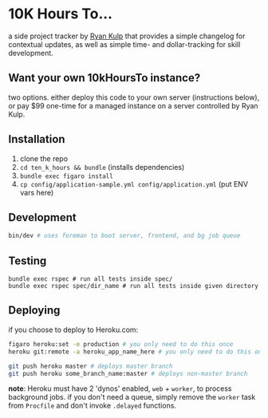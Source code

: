 # 10K Hours To...

a side project tracker by [Ryan Kulp](https://www.ryanckulp.com) that provides a simple changelog for contextual updates, as well as simple time- and dollar-tracking for skill development.

## Want your own 10kHoursTo instance?

two options. either deploy this code to your own server (instructions below), or pay $99 one-time for a managed instance on a server controlled by Ryan Kulp.

## Installation
1. clone the repo
2. `cd ten_k_hours && bundle` (installs dependencies)
3. `bundle exec figaro install`
4. `cp config/application-sample.yml config/application.yml` (put ENV vars here)

## Development
```sh
bin/dev # uses foreman to boot server, frontend, and bg job queue
```

## Testing
```
bundle exec rspec # run all tests inside spec/
bundle exec rspec spec/dir_name # run all tests inside given directory
```

## Deploying
if you choose to deploy to Heroku.com:

```sh
figaro heroku:set -e production # you only need to do this once
heroku git:remote -a heroku_app_name_here # you only need to do this once
```

```sh
git push heroku master # deploys master branch
git push heroku some_branch_name:master # deploys non-master branch
```

**note**: Heroku must have 2 'dynos' enabled, `web` + `worker`, to process background jobs. if you don't need a queue, simply remove the `worker` task from `Procfile` and don't invoke `.delayed` functions.
